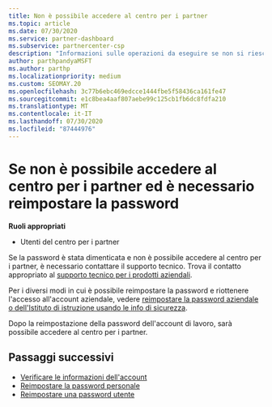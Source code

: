 ```yaml
---
title: Non è possibile accedere al centro per i partner
ms.topic: article
ms.date: 07/30/2020
ms.service: partner-dashboard
ms.subservice: partnercenter-csp
description: "Informazioni sulle operazioni da eseguire se non si riesce ad accedere al centro per i partner: include informazioni sulla reimpostazione della password dell'account aziendale o della password dell'account dell'Istituto di istruzione se è stata dimenticata."
author: parthpandyaMSFT
ms.author: parthp
ms.localizationpriority: medium
ms.custom: SEOMAY.20
ms.openlocfilehash: 3c77b6ebc469edcce1444fbe5f58436ca161fe47
ms.sourcegitcommit: e1c8bea4aaf807aebe99c125cb1fb6dc8fdfa210
ms.translationtype: MT
ms.contentlocale: it-IT
ms.lasthandoff: 07/30/2020
ms.locfileid: "87444976"
---
```

# <a name="if-you-cant-sign-into-partner-center-and-need-to-reset-your-password"></a>Se non è possibile accedere al centro per i partner ed è necessario reimpostare la password

**Ruoli appropriati**

- Utenti del centro per i partner

Se la password è stata dimenticata e non è possibile accedere al centro per i partner, è necessario contattare il supporto tecnico. Trova il contatto appropriato al [supporto tecnico per i prodotti aziendali](https://docs.microsoft.com/microsoft-365/admin/contact-support-for-business-products?view=o365-worldwide&tabs=phone#ID0EAADAAA=Phone_support_). 

Per i diversi modi in cui è possibile reimpostare la password e riottenere l'accesso all'account aziendale, vedere [reimpostare la password aziendale o dell'Istituto di istruzione usando le info di sicurezza](https://docs.microsoft.com/azure/active-directory/user-help/active-directory-passwords-update-your-own-password#how-to-change-your-password).

Dopo la reimpostazione della password dell'account di lavoro, sarà possibile accedere al centro per i partner. 

## <a name="next-steps"></a>Passaggi successivi

- [Verificare le informazioni dell'account](verification-responses.md)
- [Reimpostare la password personale](reset-my-pasword.md)
- [Reimpostare una password utente](reset-a-user-password.md)


